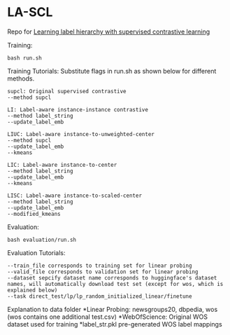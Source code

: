 # LA-SCL
Repo for [Learning label hierarchy with supervised contrastive learning](https://arxiv.org/abs/2402.00232)

Training:
```
bash run.sh
```
Training Tutorials:
Substitute flags in run.sh as shown below for different methods.
```
supcl: Original supervised contrastive
--method supcl

LI: Label-aware instance-instance contrastive
--method label_string
--update_label_emb

LIUC: Label-aware instance-to-unweighted-center
--method supcl
--update_label_emb
--kmeans

LIC: Label-aware instance-to-center
--method label_string
--update_label_emb
--kmeans

LISC: Label-aware instance-to-scaled-center
--method label_string
--update_label_emb
--modified_kmeans
```

Evaluation:
```
bash evaluation/run.sh
```
Evaluation Tutorials:
```
--train_file corresponds to training set for linear probing
--valid_file corresponds to validation set for linear probing
--dataset sepcify dataset name corresponds to huggingface's dataset names, will automatically download test set (except for wos, which is explained below)
--task direct_test/lp/lp_random_initialized_linear/finetune 
```

Explanation to data folder
*Linear Probing: newsgroups20, dbpedia, wos (wos contains one additional test.csv)
*WebOfScience: Original WOS dataset used for training
*label_str.pkl pre-generated WOS label mappings